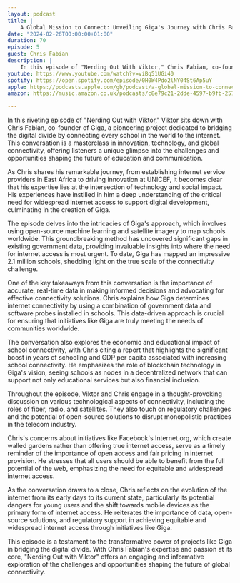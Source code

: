```yaml
---
layout: podcast
title: |
    A Global Mission to Connect: Unveiling Giga's Journey with Chris Fabian from Giga
date: "2024-02-26T00:00:00+01:00"
duration: 70
episode: 5
guest: Chris Fabian
description: |
    In this episode of "Nerding Out With Viktor," Chris Fabian, co-founder of Giga, discusses the project's mission to connect every school in the world to the internet, detailing his career at UNICEF, the innovative use of technology and blockchain, the economic and educational impacts of internet connectivity, and the challenges and solutions in providing equitable access through open-source and regulatory support.
youtube: https://www.youtube.com/watch?v=viBq51UGi40
spotify: https://open.spotify.com/episode/0H0W4Pdo2lNY04St6Ap5uY
apple: https://podcasts.apple.com/gb/podcast/a-global-mission-to-connect-unveiling-gigas-journey/id1722663295?i=1000646816735
amazon: https://music.amazon.co.uk/podcasts/c8e79c21-2dde-4597-b9fb-257ecbc2bf29/episodes/e7b11487-97f6-4c29-8a35-2192f3fed2c6/nerding-out-with-viktor-a-global-mission-to-connect-unveiling-giga's-journey-with-chris-fabian-from-giga

---
```


In this riveting episode of "Nerding Out with Viktor," Viktor sits down with Chris Fabian, co-founder of Giga, a pioneering project dedicated to bridging the digital divide by connecting every school in the world to the internet. This conversation is a masterclass in innovation, technology, and global connectivity, offering listeners a unique glimpse into the challenges and opportunities shaping the future of education and communication.

As Chris shares his remarkable journey, from establishing internet service providers in East Africa to driving innovation at UNICEF, it becomes clear that his expertise lies at the intersection of technology and social impact. His experiences have instilled in him a deep understanding of the critical need for widespread internet access to support digital development, culminating in the creation of Giga.

The episode delves into the intricacies of Giga's approach, which involves using open-source machine learning and satellite imagery to map schools worldwide. This groundbreaking method has uncovered significant gaps in existing government data, providing invaluable insights into where the need for internet access is most urgent. To date, Giga has mapped an impressive 2.1 million schools, shedding light on the true scale of the connectivity challenge.

One of the key takeaways from this conversation is the importance of accurate, real-time data in making informed decisions and advocating for effective connectivity solutions. Chris explains how Giga determines internet connectivity by using a combination of government data and software probes installed in schools. This data-driven approach is crucial for ensuring that initiatives like Giga are truly meeting the needs of communities worldwide.

The conversation also explores the economic and educational impact of school connectivity, with Chris citing a report that highlights the significant boost in years of schooling and GDP per capita associated with increasing school connectivity. He emphasizes the role of blockchain technology in Giga's vision, seeing schools as nodes in a decentralized network that can support not only educational services but also financial inclusion.

Throughout the episode, Viktor and Chris engage in a thought-provoking discussion on various technological aspects of connectivity, including the roles of fiber, radio, and satellites. They also touch on regulatory challenges and the potential of open-source solutions to disrupt monopolistic practices in the telecom industry.

Chris's concerns about initiatives like Facebook's Internet.org, which create walled gardens rather than offering true internet access, serve as a timely reminder of the importance of open access and fair pricing in internet provision. He stresses that all users should be able to benefit from the full potential of the web, emphasizing the need for equitable and widespread internet access.

As the conversation draws to a close, Chris reflects on the evolution of the internet from its early days to its current state, particularly its potential dangers for young users and the shift towards mobile devices as the primary form of internet access. He reiterates the importance of data, open-source solutions, and regulatory support in achieving equitable and widespread internet access through initiatives like Giga.

This episode is a testament to the transformative power of projects like Giga in bridging the digital divide. With Chris Fabian's expertise and passion at its core, "Nerding Out with Viktor" offers an engaging and informative exploration of the challenges and opportunities shaping the future of global connectivity.